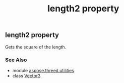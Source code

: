﻿---
title: length2 property
second_title: Aspose.3D for Python via .NET API References
description: 
type: docs
weight: 170
url: /python-net/aspose.threed.utilities/vector3/length2/
is_root: false
---

## length2 property


Gets the square of the length.

### See Also
* module [aspose.threed.utilities](../../)
* class [Vector3](/3d/python-net/aspose.threed.utilities/vector3)
